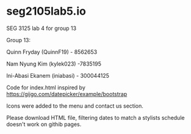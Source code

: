 # seg2105lab5.io
SEG 3125 lab 4 for group 13

Group 13:

Quinn Fryday (QuinnF19) - 8562653

Nam Nyung Kim (kylek023) -7835195

Ini-Abasi Ekanem (iniabasi) - 300044125

Code for index.html inspired by https://gijgo.com/datepicker/example/bootstrap


Icons were added to the menu and contact us section.

Please download HTML file, filtering dates to match a stylists schedule doesn't work on githib pages.
